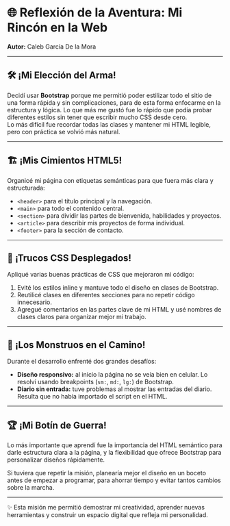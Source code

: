 # 🌐 Reflexión de la Aventura: Mi Rincón en la Web
**Autor:** Caleb García De la Mora  

---

## 🛠️ ¡Mi Elección del Arma!
Decidí usar **Bootstrap** porque me permitió poder estilizar todo el sitio de una forma rápida y sin complicaciones, para de esta forma enfocarme en la estructura y lógica. Lo que más me gustó fue lo rápido que podía probar diferentes estilos sin tener que escribir mucho CSS desde cero.  
Lo más difícil fue recordar todas las clases y mantener mi HTML legible, pero con práctica se volvió más natural.

---

## 🏗️ ¡Mis Cimientos HTML5!
Organicé mi página con etiquetas semánticas para que fuera más clara y estructurada:  
- `<header>` para el título principal y la navegación.  
- `<main>` para todo el contenido central.  
- `<section>` para dividir las partes de bienvenida, habilidades y proyectos.  
- `<article>` para describir mis proyectos de forma individual.  
- `<footer>` para la sección de contacto.  

---

## 🎨 ¡Trucos CSS Desplegados!
Apliqué varias buenas prácticas de CSS que mejoraron mi código:  
1. Evité los estilos inline y mantuve todo el diseño en clases de Bootstrap.  
2. Reutilicé clases en diferentes secciones para no repetir código innecesario.  
3. Agregué comentarios en las partes clave de mi HTML y usé nombres de clases claros para organizar mejor mi trabajo.  

---

## 🐉 ¡Los Monstruos en el Camino!
Durante el desarrollo enfrenté dos grandes desafíos:  
- **Diseño responsivo:** al inicio la página no se veía bien en celular. Lo resolví usando breakpoints (`sm:`, `md:`, `lg:`) de Bootstrap.  
- **Diario sin entrada:** tuve problemas al mostrar las entradas del diario. Resulta que no había importado el script en el HTML.  

---

## 🏆 ¡Mi Botín de Guerra!
Lo más importante que aprendí fue la importancia del HTML semántico para darle estructura clara a la página, y la flexibilidad que ofrece Bootstrap para personalizar diseños rápidamente.  

Si tuviera que repetir la misión, planearía mejor el diseño en un boceto antes de empezar a programar, para ahorrar tiempo y evitar tantos cambios sobre la marcha.  

---

✨ Esta misión me permitió demostrar mi creatividad, aprender nuevas herramientas y construir un espacio digital que refleja mi personalidad.
